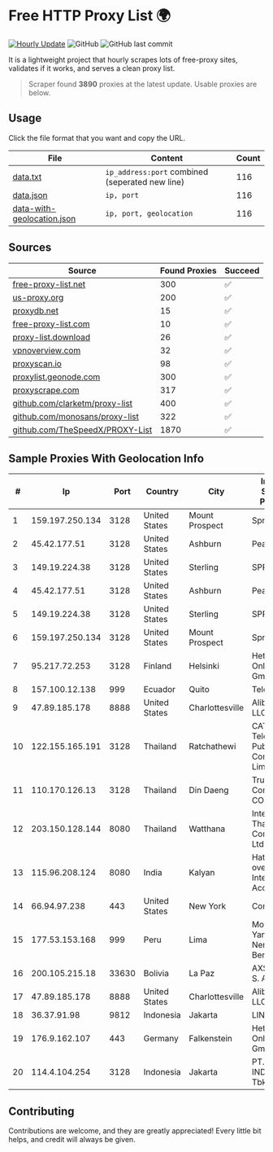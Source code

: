 
# Free HTTP Proxy List 🌍

[![Hourly Update](https://github.com/mertguvencli/http-proxy-list/actions/workflows/main.yml/badge.svg?branch=main)](https://github.com/mertguvencli/http-proxy-list/actions/workflows/main.yml)
![GitHub](https://img.shields.io/github/license/mertguvencli/http-proxy-list)
![GitHub last commit](https://img.shields.io/github/last-commit/mertguvencli/http-proxy-list)

It is a lightweight project that hourly scrapes lots of free-proxy sites, validates if it works, and serves a clean proxy list.


> Scraper found **3890** proxies at the latest update. Usable proxies are below.

## Usage

Click the file format that you want and copy the URL.


|File|Content|Count|
|----|-------|-----|
|[data.txt](https://raw.githubusercontent.com/mertguvencli/http-proxy-list/main/proxy-list/data.txt)|`ip_address:port` combined (seperated new line)|116|
|[data.json](https://raw.githubusercontent.com/mertguvencli/http-proxy-list/main/proxy-list/data.json)|`ip, port`|116|
|[data-with-geolocation.json](https://raw.githubusercontent.com/mertguvencli/http-proxy-list/main/proxy-list/data-with-geolocation.json)|`ip, port, geolocation`|116|

## Sources

|Source|Found Proxies|Succeed|
|------|-------------|-------|
|[free-proxy-list.net](https://free-proxy-list.net)|300|✅|
|[us-proxy.org](https://www.us-proxy.org)|200|✅|
|[proxydb.net](http://proxydb.net)|15|✅|
|[free-proxy-list.com](https://free-proxy-list.com/?page=&port=&type%5B%5D=http&type%5B%5D=https&up_time=0&search=Search)|10|✅|
|[proxy-list.download](https://www.proxy-list.download/HTTP)|26|✅|
|[vpnoverview.com](https://vpnoverview.com/privacy/anonymous-browsing/free-proxy-servers)|32|✅|
|[proxyscan.io](https://www.proxyscan.io)|98|✅|
|[proxylist.geonode.com](https://proxylist.geonode.com/api/proxy-list?limit=300&page=1&sort_by=lastChecked&sort_type=desc&protocols=http,https)|300|✅|
|[proxyscrape.com](https://api.proxyscrape.com/v2/?request=displayproxies&protocol=http&timeout=10000&country=all&ssl=all&anonymity=all)|317|✅|
|[github.com/clarketm/proxy-list](https://raw.githubusercontent.com/clarketm/proxy-list/master/proxy-list-raw.txt)|400|✅|
|[github.com/monosans/proxy-list](https://raw.githubusercontent.com/monosans/proxy-list/main/proxies/http.txt)|322|✅|
|[github.com/TheSpeedX/PROXY-List](https://raw.githubusercontent.com/TheSpeedX/PROXY-List/master/http.txt)|1870|✅|


## Sample Proxies With Geolocation Info

|#|Ip|Port|Country|City|Internet Service Provider|
|-|--|----|-------|----|-------------------------|
|1|159.197.250.134|3128|United States|Mount Prospect|Sprint|
|2|45.42.177.51|3128|United States|Ashburn|PeaceWeb|
|3|149.19.224.38|3128|United States|Sterling|SPRINT|
|4|45.42.177.51|3128|United States|Ashburn|PeaceWeb|
|5|149.19.224.38|3128|United States|Sterling|SPRINT|
|6|159.197.250.134|3128|United States|Mount Prospect|Sprint|
|7|95.217.72.253|3128|Finland|Helsinki|Hetzner Online GmbH|
|8|157.100.12.138|999|Ecuador|Quito|Telconet S.A|
|9|47.89.185.178|8888|United States|Charlottesville|Alibaba.com LLC|
|10|122.155.165.191|3128|Thailand|Ratchathewi|CAT Telecom Public Company Limited|
|11|110.170.126.13|3128|Thailand|Din Daeng|True Internet Corporation CO. Ltd.|
|12|203.150.128.144|8080|Thailand|Watthana|Internet Thailand Company Ltd|
|13|115.96.208.124|8080|India|Kalyan|Hathway IP over Cable Internet Access|
|14|66.94.97.238|443|United States|New York|Contabo Inc.|
|15|177.53.153.168|999|Peru|Lima|Moreno Yanoc Nemias Bernardo|
|16|200.105.215.18|33630|Bolivia|La Paz|AXS Bolivia S. A.|
|17|47.89.185.178|8888|United States|Charlottesville|Alibaba.com LLC|
|18|36.37.91.98|9812|Indonesia|Jakarta|LINTASARTA|
|19|176.9.162.107|443|Germany|Falkenstein|Hetzner Online GmbH|
|20|114.4.104.254|3128|Indonesia|Jakarta|PT. INDOSAT Tbk|



## Contributing

Contributions are welcome, and they are greatly appreciated! Every
little bit helps, and credit will always be given.

